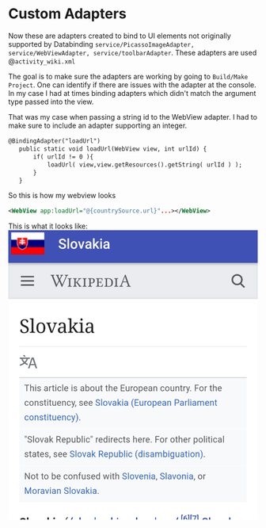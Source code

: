 # Custom Adapters

Now these are adapters created to bind to UI elements not originally supported by Databinding
 `service/PicassoImageAdapter, service/WebViewAdapter, service/toolbarAdapter`.
 These adapters are used @`activity_wiki.xml`

 The goal is to make sure the adapters are working by going to `Build/Make Project`.
 One can identify if there are issues with the adapter at the console.
 In my case I had at times binding adapters which didn't match the argument type passed into the view.

 That was my case when passing a string id to the WebView adapter. I had to make sure to include an adapter supporting an integer.

 ```
@BindingAdapter("loadUrl")
    public static void loadUrl(WebView view, int urlId) {
        if( urlId != 0 ){
            loadUrl( view,view.getResources().getString( urlId ) );
        }
    }
```

So this is how my webview looks
```xml
<WebView app:loadUrl="@{countrySource.url}"...></WebView>
```

This is what it looks like:
![](./github/slovakia.png)
